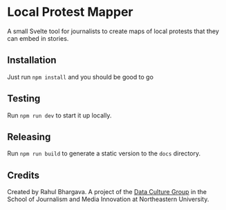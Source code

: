 Local Protest Mapper
====================

A small Svelte tool for journalists to create maps of local protests that they can embed in stories.

## Installation

Just run `npm install` and you should be good to go

## Testing

Run `npm run dev` to start it up locally.

## Releasing

Run `npm run build` to generate a static version to the `docs` directory.

## Credits

Created by Rahul Bhargava.
A project of the [Data Culture Group](https://dataculture.northeastern.edu/) in the School of Journalism and Media Innovation at Northeastern University.
